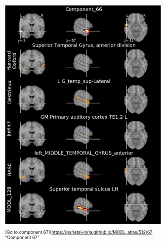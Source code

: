 


![66](preliminary/66.jpg "Component 66")

[Go to component 67](https://parietal-inria.github.io/MODL_atlas/512/67 "Component 67"